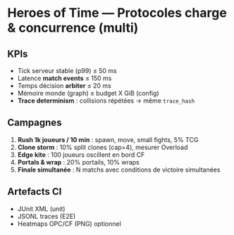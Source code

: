 # Heroes of Time — Protocoles **charge & concurrence** (multi)

## KPIs
- Tick serveur stable (p99) ≤ 50 ms
- Latence **match events** ≤ 150 ms
- Temps décision **arbiter** ≤ 20 ms
- Mémoire monde (graph) ≤ budget X GiB (config)
- **Trace determinism** : collisions répétées → même `trace_hash`

## Campagnes
1) **Rush 1k joueurs / 10 min** : spawn, move, small fights, 5% TCG
2) **Clone storm** : 10% split clones (cap=4), mesurer Overload
3) **Edge kite** : 100 joueurs oscillent en bord CF
4) **Portals & wrap** : 20% portails, 10% wraps
5) **Finale simultanée** : N matchs avec conditions de victoire simultanées

## Artefacts CI
- JUnit XML (unit)
- JSONL traces (E2E)
- Heatmaps OPC/CF (PNG) optionnel
